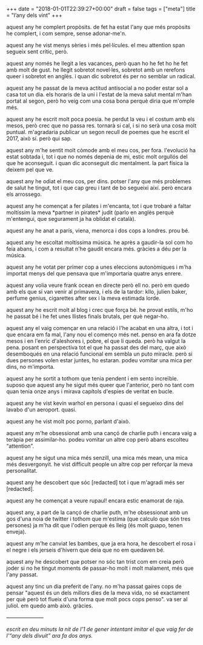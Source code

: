 +++
date = "2018-01-01T22:39:27+00:00"
draft = false
tags = ["meta"]
title = "l’any dels vint"
+++
<!-- more -->aquest any he complert propòsits. de fet ha estat l'any que més propòsits he complert, i com sempre, sense adonar-me'n.</p><p>aquest any he vist menys sèries i més pel·lícules. el meu attention span segueix sent crític, però.</p><p>aquest any només he llegit a les vacances, però quan ho he fet ho he fet amb molt de gust. he llegit sobretot novel·les, sobretot amb un rerefons queer i sobretot en anglès. i quan dic sobretot és per no semblar un radical.</p><p>aquest any he passat de la meva actitud antisocial a no poder estar sol a casa tot un dia. els horaris de la uni i l'estat de la meva salut mental m'han portat al segon, però ho veig com una cosa bona perquè diria que m'omple més.</p><p>aquest any he escrit molt poca poesia. he perdut la veu i el costum amb els mesos, però crec que no passa res. tornarà si cal, i si no serà una cosa molt puntual. m'agradaria publicar un segon recull de poemes que he escrit el 2017, això sí. però qui sap.</p><p>aquest any m'he sentit molt còmode amb el meu cos, per fora. l'evolució ha estat sobtada i, tot i que no només depenia de mi, estic molt orgullós del que he aconseguit. i quan dic aconseguit dic mentalment. la part física la deixem pel que ve.</p><p>aquest any he odiat el meu cos, per dins. potser l'any que més problemes de salut he tingut, tot i que cap greu i tant de bo segueixi així. però encara els arrossego.</p><p>aquest any he començat a fer pilates i m'encanta, tot i que trobaré a faltar moltíssim la meva *partner in pirates* judit (parlo en anglès perquè m'entengui, que segurament ja ha oblidat el català).</p><p>aquest any he anat a parís, viena, menorca i dos cops a londres. prou bé.</p><p>aquest any he escoltat moltíssima música. he après a gaudir-la sol com ho feia abans, i com a resultat n'he gaudit encara més. gràcies a déu per la música.</p><p>aquest any he votat per primer cop a unes eleccions autonòmiques i m'ha importat menys del que pensava que m'importaria quatre anys enrere. </p><p>aquest any volia veure frank ocean en directe però ell no. però em quedo amb els que sí van venir al primavera, i els de la tardor: kllo, julien baker, perfume genius, cigarettes after sex i la meva estimada lorde.</p><p>aquest any he escrit molt al blog i crec que força bé. he provat estils, m'ho he passat bé i he fet unes llistes finals brutals, per què negar-ho.</p><p>aquest any el vaig començar en una relació i l'he acabat en una altra, i tot i que encara em fa mal, l'any nou el començo més net. penso en ara fa dotze mesos i en l'enric d'aleshores i, pobre, el que li queda. però ha valgut la pena. posant en perspectiva tot el que ha passat des del març, que això desemboqués en una relació funcional em sembla un puto miracle. però si dues persones volen estar juntes, ho estaran. podeu vomitar una mica per dins, no m'importa.</p><p>aquest any he sortit a tothom que tenia pendent i em sento  increïble. suposo que aquest any he sigut més queer que l'anterior, però no tant com quan tenia onze anys i mirava capítols d'espies de veritat en bucle. </p><p>aquest any he vist kevin warhol en persona i quasi el segueixo dins del lavabo d'un aeroport. quasi.</p><p>aquest any he vist molt poc porno, parlant d'això.</p><p>aquest any m'he obsessionat amb una cançó de charlie puth i encara vaig a teràpia per assimilar-ho. podeu vomitar un altre cop però abans escolteu “attention”.</p><p>aquest any he sigut una mica més senzill, una mica més mean, una mica més desvergonyit. he vist difficult people un altre cop per reforçar la meva personalitat.</p><p>aquest any he descobert que sóc [redacted] tot i que m'agradi més ser [redacted].</p><p>aquest any he començat a veure rupaul! encara estic enamorat de raja.</p><p>aquest any, a part de la cançó de charlie puth, m'he obsessionat amb un gos d'una noia de twitter i tothom que m'estima (que calculo que són tres persones) ja m'ha dit que l'odien perquè és lleig (és molt guapo, tenen enveja).</p><p>aquest any m'he canviat les bambes, que ja era hora, he descobert el rosa i el negre i els jerseis d'hivern que deia que no em quedaven bé.</p><p>aquest any he descobert que potser no sóc tan trist com em creia però joder si no he tingut moments de passar-ho molt i molt malament, més que l'any passat. </p><p>aquest any tinc un dia preferit de l'any. no m'ha passat gaires cops de pensar "aquest és un dels millors dies de la meva vida, no sé exactament per què però tot flueix d'una forma que molt pocs cops penso". va ser al juliol. em quedo amb això. gràcies.</p><p>———————</p><p><i>escrit en deu minuts la nit de l'1 de gener intentant imitar el que vaig fer de l’“any dels divuit” ara fa dos anys.</i></p></p>
